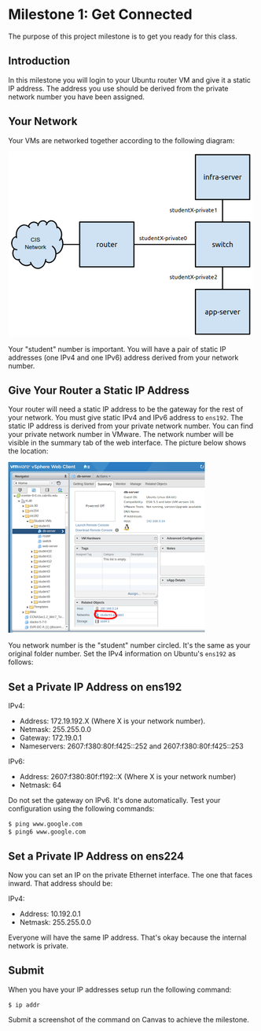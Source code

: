 # Milestone 1: Get Connected 

The purpose of this project milestone is to get you ready for this class.

## Introduction 

In this milestone you will login to your Ubuntu router VM and give it a static IP address. The address you use should be derived from the private network number you have been assigned. 

## Your Network 

Your VMs are networked together according to the following diagram:

![](cis192_network.png)

Your "student" number is important. You will have a pair of static IP addresses (one IPv4 and one IPv6) address derived from your network number.

## Give Your Router a Static IP Address 

Your router will need a static IP address to be the gateway for the rest of your network. You must give static IPv4 and IPv6 address to `ens192`. The static IP address is derived from your private network number. You can find your private network number in VMware. The network number will be visible in the summary tab of the web interface. The picture below shows the location:

![](student_network7255.png)

You network number is the "student" number circled. It's the same as your original folder number. Set the IPv4 information on Ubuntu's `ens192` as follows:

## Set a Private IP Address on ens192

IPv4:
 * Address: 172.19.192.X (Where X is your network number). 
 * Netmask: 255.255.0.0 
 * Gateway: 172.19.0.1 
 * Nameservers: 2607:f380:80f:f425::252 and 2607:f380:80f:f425::253 

IPv6:
 * Address: 2607:f380:80f:f192::X (Where X is your network number)
 * Netmask: 64

Do not set the gateway on IPv6. It's done automatically. Test your configuration using the following commands:

```
$ ping www.google.com
$ ping6 www.google.com
```

## Set a Private IP Address on ens224

Now you can set an IP on the private Ethernet interface. The one that faces inward. That address should be: 

IPv4:
 * Address: 10.192.0.1 
 * Netmask: 255.255.0.0 

Everyone will have the same IP address. That's okay because the internal network is private. 

## Submit 

When you have your IP addresses setup run the following command:

```
$ ip addr
```

Submit a screenshot of the command on Canvas to achieve the milestone.